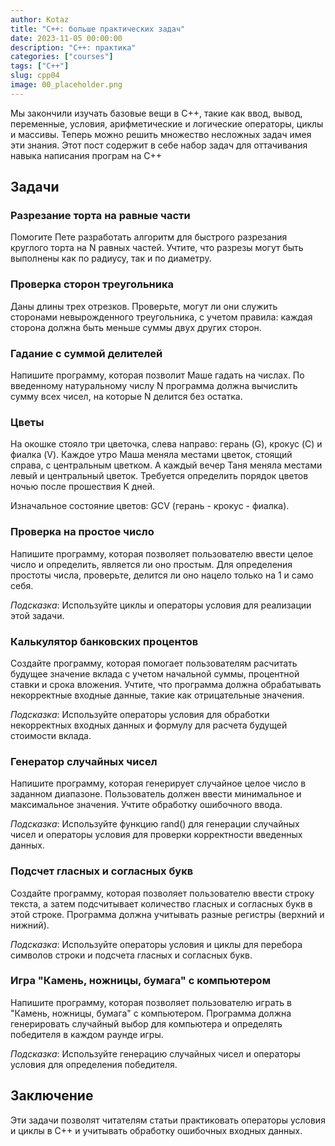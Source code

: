 ```yaml
---
author: Kotaz
title: "C++: больше практических задач"
date: 2023-11-05 00:00:00
description: "C++: практика"
categories: ["courses"]
tags: ["C++"]
slug: cpp04
image: 00_placeholder.png
---
```


Мы закончили изучать базовые вещи в C++, такие как ввод, вывод, переменные, условия, арифметические и логические операторы, циклы и массивы. Теперь можно решить множество несложных задач имея эти знания. Этот пост содержит в себе набор задач для оттачивания навыка написания програм на С++

## Задачи

### Разрезание торта на равные части

Помогите Пете разработать алгоритм для быстрого разрезания круглого торта на N равных частей. Учтите, что разрезы могут быть выполнены как по радиусу, так и по диаметру.

### Проверка сторон треугольника

Даны длины трех отрезков. Проверьте, могут ли они служить сторонами невырожденного треугольника, с учетом правила: каждая сторона должна быть меньше суммы двух других сторон.

### Гадание с суммой делителей

Напишите программу, которая позволит Маше гадать на числах. По введенному натуральному числу N программа должна вычислить сумму всех чисел, на которые N делится без остатка.

### Цветы

На окошке стояло три цветочка, слева направо: герань (G), крокус (C) и фиалка (V). Каждое утро Маша меняла местами цветок, стоящий справа, с центральным цветком. А каждый вечер Таня меняла местами левый и центральный цветок. Требуется определить порядок цветов ночью после прошествия K дней.

Изначальное состояние цветов: GCV (герань - крокус - фиалка).

### Проверка на простое число

Напишите программу, которая позволяет пользователю ввести целое число и определить, является ли оно простым. Для определения простоты числа, проверьте, делится ли оно нацело только на 1 и само себя.

*Подсказка*: Используйте циклы и операторы условия для реализации этой задачи.

### Калькулятор банковских процентов

Создайте программу, которая помогает пользователям расчитать будущее значение вклада с учетом начальной суммы, процентной ставки и срока вложения. Учтите, что программа должна обрабатывать некорректные входные данные, такие как отрицательные значения.

*Подсказка*: Используйте операторы условия для обработки некорректных входных данных и формулу для расчета будущей стоимости вклада.

### Генератор случайных чисел

Напишите программу, которая генерирует случайное целое число в заданном диапазоне. Пользователь должен ввести минимальное и максимальное значения. Учтите обработку ошибочного ввода.

*Подсказка*: Используйте функцию rand() для генерации случайных чисел и операторы условия для проверки корректности введенных данных.

### Подсчет гласных и согласных букв

Создайте программу, которая позволяет пользователю ввести строку текста, а затем подсчитывает количество гласных и согласных букв в этой строке. Программа должна учитывать разные регистры (верхний и нижний).

*Подсказка*: Используйте операторы условия и циклы для перебора символов строки и подсчета гласных и согласных букв.

### Игра "Камень, ножницы, бумага" с компьютером

Напишите программу, которая позволяет пользователю играть в "Камень, ножницы, бумага" с компьютером. Программа должна генерировать случайный выбор для компьютера и определять победителя в каждом раунде игры.

*Подсказка*: Используйте генерацию случайных чисел и операторы условия для определения победителя.

## Заключение

Эти задачи позволят читателям статьи практиковать операторы условия и циклы в C++ и учитывать обработку ошибочных входных данных.
